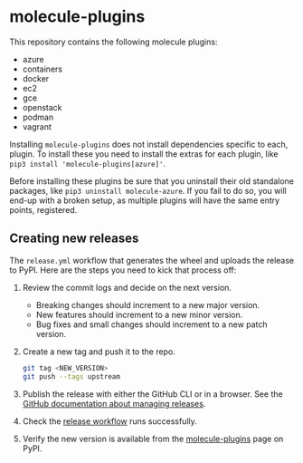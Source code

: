 # molecule-plugins

This repository contains the following molecule plugins:

- azure
- containers
- docker
- ec2
- gce
- openstack
- podman
- vagrant

Installing `molecule-plugins` does not install dependencies specific to each,
plugin. To install these you need to install the extras for each plugin, like
`pip3 install 'molecule-plugins[azure]'`.

Before installing these plugins be sure that you uninstall their old standalone
packages, like `pip3 uninstall molecule-azure`. If you fail to do so, you will
end-up with a broken setup, as multiple plugins will have the same entry points,
registered.

## Creating new releases

The `release.yml` workflow that generates the wheel and uploads the release to PyPI.
Here are the steps you need to kick that process off:

1. Review the commit logs and decide on the next version.
   - Breaking changes should increment to a new major version.
   - New features should increment to a new minor version.
   - Bug fixes and small changes should increment to a new patch version.

2. Create a new tag and push it to the repo.

   ```bash
   git tag <NEW_VERSION>
   git push --tags upstream
   ```

3. Publish the release with either the GitHub CLI or in a browser.
   See the [GitHub documentation about managing releases](https://docs.github.com/en/repositories/releasing-projects-on-github/managing-releases-in-a-repository).
4. Check the [release workflow](https://github.com/ansible-community/molecule-plugins/actions/workflows/release.yml) runs successfully.
5. Verify the new version is available from the [molecule-plugins](https://pypi.org/project/molecule-plugins/) page on PyPI.
